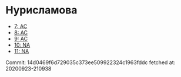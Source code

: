 # Нурисламова
- [7: AC](7.md)
- [8: AC](8.md)
- [9: AC](9.md)
- [10: NA](10.md)
- [11: NA](11.md)

Commit: 14d0469f6d729035c373ee509922324c1963fddc
 fetched at: 20200923-210938
